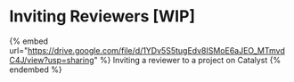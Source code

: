 # Inviting Reviewers \[WIP]

{% embed url="https://drive.google.com/file/d/1YDv5S5tugEdv8ISMoE6aJEO_MTmvdC4J/view?usp=sharing" %}
Inviting a reviewer to a project on Catalyst
{% endembed %}
